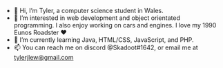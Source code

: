 - 👋 Hi, I’m Tyler, a computer science student in Wales.
- 👀 I’m interested in web development and object orientated programming. I also enjoy working on cars and engines. I love my 1990 Eunos Roadster :heart:
- 🌱 I’m currently learning Java, HTML/CSS, JavaScript, and PHP.
- 📫 You can reach me on discord @Skadoot#1642, or email me at tylerjlew@gmail.com

<!---
Skadoot/Skadoot is a ✨ special ✨ repository because its `README.md` (this file) appears on your GitHub profile.
You can click the Preview link to take a look at your changes.
--->
